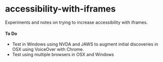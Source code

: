 # accessibility-with-iframes
Experiments and notes on trying to increase accessibility with iframes.

#### To Do
* Test in Windows using NVDA and JAWS to augment initial discoveries in OSX using VoiceOver with Chrome.
* Test using multiple browsers in OSX and Windows
